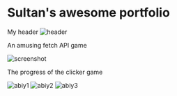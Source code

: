 # Sultan's awesome portfolio

My header
![header](https://user-images.githubusercontent.com/96821799/200129502-a880ba25-ff51-4a36-911d-125178ad8c6e.PNG)

An amusing fetch API game 

![screenshot](https://user-images.githubusercontent.com/96821799/200129505-d2eb8db7-5548-4de1-9ed5-bd025a0e8641.PNG)

The progress of the clicker game

![abiy1](https://user-images.githubusercontent.com/96821799/200129506-6ed1fa59-c112-4d60-a294-c17bb284ad87.PNG)
![abiy2](https://user-images.githubusercontent.com/96821799/200129543-2c59679e-2ae2-452a-85c0-db8860c4cf00.PNG)
![abiy3](https://user-images.githubusercontent.com/96821799/200129511-27d253f4-6e22-4090-8731-62cf17339af9.PNG)

